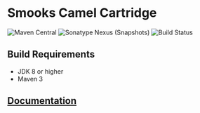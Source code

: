 # Smooks Camel Cartridge

![Maven Central](https://img.shields.io/maven-central/v/org.smooks.cartridges/smooks-camel-cartridge)
![Sonatype Nexus (Snapshots)](https://img.shields.io/nexus/s/org.smooks.cartridges/smooks-camel-cartridge?server=https%3A%2F%2Foss.sonatype.org)
![Build Status](https://github.com/smooks/smooks-camel-cartridge/workflows/CI/badge.svg)

## Build Requirements

* JDK 8 or higher
* Maven 3

## [Documentation](https://www.smooks.org/documentation/#camel)
